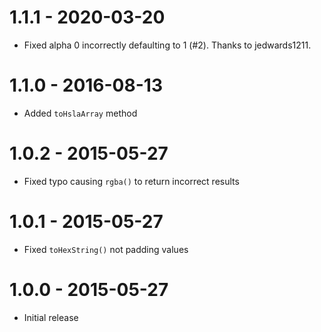 # 1.1.1 - 2020-03-20
* Fixed alpha 0 incorrectly defaulting to 1 (#2). Thanks to jedwards1211.

# 1.1.0 - 2016-08-13
* Added `toHslaArray` method

# 1.0.2 - 2015-05-27
* Fixed typo causing `rgba()` to return incorrect results

# 1.0.1 - 2015-05-27
* Fixed `toHexString()` not padding values

# 1.0.0 - 2015-05-27
* Initial release
